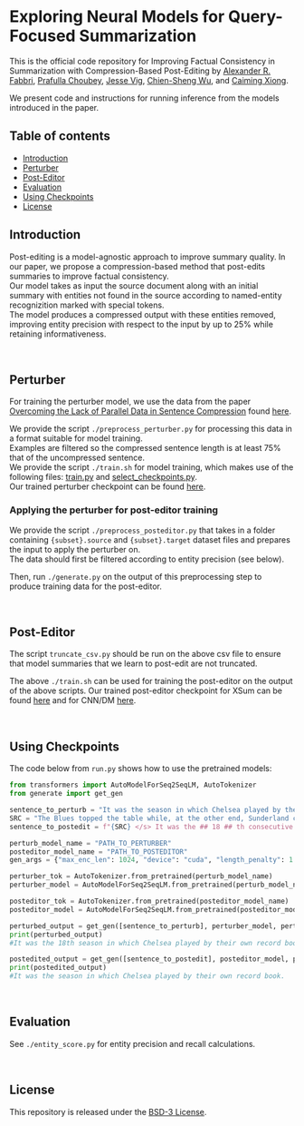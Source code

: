 # Exploring Neural Models for Query-Focused Summarization

This is the official code repository for Improving Factual Consistency in Summarization with Compression-Based Post-Editing
by [Alexander R. Fabbri](https://twitter.com/alexfabbri4), [Prafulla Choubey](https://sites.google.com/view/prafulla-choubey/), [Jesse Vig](https://twitter.com/jesse_vig), [Chien-Sheng Wu](https://twitter.com/jasonwu0731), and
[Caiming Xiong](https://twitter.com/caimingxiong). 

We present code and instructions for running inference from the models introduced in the paper.

## Table of contents
- [Introduction](#introduction)
- [Perturber](#perturber)
- [Post-Editor](#post-editor)
- [Evaluation](#evaluation)
- [Using Checkpoints](#using-checkpoints)
- [License](#license)

## Introduction
Post-editing is a model-agnostic approach to improve summary quality. In our paper, we propose a compression-based method that post-edits summaries to improve factual consistency.  
Our model takes as input the source document along with an initial summary with entities not found in the source according to named-entity recognizition marked with special tokens.  
The model produces a compressed output with these entities removed, improving entity precision with respect to the input by up to 25\% while retaining informativeness. 

</br> 

## Perturber

For training the perturber model, we use the data from the paper [Overcoming the Lack of Parallel Data in Sentence Compression](https://aclanthology.org/D13-1155.pdf) found [here](https://github.com/google-research-datasets/sentence-compression).

We provide the script `./preprocess_perturber.py` for processing this data in a format suitable for model training.  
Examples are filtered so the compressed sentence length is at least 75\% that of the uncompressed sentence.  
We provide the script `./train.sh` for model training, which makes use of the following files: [train.py](https://github.com/salesforce/query-focused-sum/blob/master/multiencoder/train.py) and [select_checkpoints.py](https://github.com/salesforce/query-focused-sum/blob/master/multiencoder/select_checkpoints.py).  
Our trained perturber checkpoint can be found [here](https://storage.cloud.google.com/sfr-compedit-research/perturber.tar.gz).



### Applying the perturber for post-editor training
We provide the script `./preprocess_posteditor.py` that takes in a folder containing `{subset}.source` and `{subset}.target` dataset files and prepares the input to apply the perturber on.  
The data should first be filtered according to entity precision (see below).

Then, run `./generate.py` on the output of this preprocessing step to produce training data for the post-editor. 

</br> 

## Post-Editor

The script `truncate_csv.py` should be run on the above csv file to ensure that model summaries that we learn to post-edit are not truncated. 

The above `./train.sh` can be used for training the post-editor on the output of the above scripts. Our trained post-editor checkpoint for XSum can be found [here](https://storage.cloud.google.com/sfr-compedit-research/posteditor_xsum.tar.gz) and for CNN/DM [here](https://storage.cloud.google.com/sfr-compedit-research/posteditor_cnndm.tar.gz).

</br> 

## Using Checkpoints

The code below from `run.py` shows how to use the pretrained models:
```python
from transformers import AutoModelForSeq2SeqLM, AutoTokenizer
from generate import get_gen

sentence_to_perturb = "It was the season in which Chelsea played by their own record book. || 18 | the Champions League"
SRC = "The Blues topped the table while, at the other end, Sunderland could not escape the drop after 110 straight days at the bottom. Records tumbled through to the last day of the campaign, when we saw 33 goalscorers, more than ever before in a single day of a 38-game season. Goals scored from outside the penalty area fell to a Premier League low of 11.6% so, if you like a goalmouth scramble, this was your year."
sentence_to_postedit = f"{SRC} </s> It was the ## 18 ## th consecutive season in which Chelsea played by their own record book in ## the Champions League ##."

perturb_model_name = "PATH_TO_PERTURBER"
posteditor_model_name = "PATH_TO_POSTEDITOR"
gen_args = {"max_enc_len": 1024, "device": "cuda", "length_penalty": 1.0, "num_beams": 6, "min_gen_len": 10, "max_gen_len": 60}

perturber_tok = AutoTokenizer.from_pretrained(perturb_model_name)
perturber_model = AutoModelForSeq2SeqLM.from_pretrained(perturb_model_name).to(gen_args["device"])

posteditor_tok = AutoTokenizer.from_pretrained(posteditor_model_name)
posteditor_model = AutoModelForSeq2SeqLM.from_pretrained(posteditor_model_name).to(gen_args["device"])

perturbed_output = get_gen([sentence_to_perturb], perturber_model, perturber_tok, gen_args)[0]
print(perturbed_output)
#It was the 18th season in which Chelsea played by their own record book in the Champions League.

postedited_output = get_gen([sentence_to_postedit], posteditor_model, posteditor_tok, gen_args)[0]
print(postedited_output)
#It was the season in which Chelsea played by their own record book.
```

</br> 

## Evaluation

See `./entity_score.py` for entity precision and recall calculations.

</br> 

## License

This repository is released under the [BSD-3 License](LICENSE.txt).